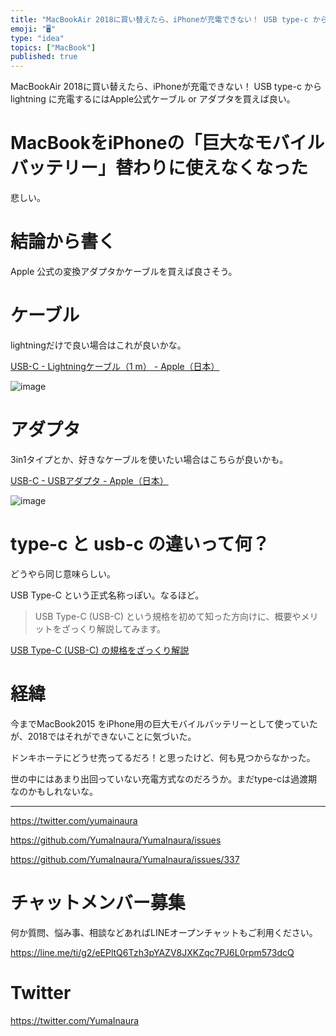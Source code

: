 ```yaml
---
title: "MacBookAir 2018に買い替えたら、iPhoneが充電できない！ USB type-c から lightning に充電するにはA"
emoji: "🖥"
type: "idea"
topics: ["MacBook"]
published: true
---
```


MacBookAir 2018に買い替えたら、iPhoneが充電できない！ USB type-c から lightning に充電するにはApple公式ケーブル or アダプタを買えば良い。

# MacBookをiPhoneの「巨大なモバイルバッテリー」替わりに使えなくなった

悲しい。

# 結論から書く

Apple 公式の変換アダプタかケーブルを買えば良さそう。

# ケーブル

lightningだけで良い場合はこれが良いかな。

[USB-C - Lightningケーブル（1 m） - Apple（日本）](https://www.apple.com/jp/shop/product/MQGJ2FE/A/usb-c-lightning%E3%82%B1%E3%83%BC%E3%83%96%E3%83%AB1-m)

![image](https://user-images.githubusercontent.com/13635059/51070292-2727f380-1682-11e9-8748-44222fb7c513.png)

# アダプタ

3in1タイプとか、好きなケーブルを使いたい場合はこちらが良いかも。

[USB-C - USBアダプタ - Apple（日本）](https://www.apple.com/jp/shop/product/MJ1M2AM/A/usb-c-to-usb%E3%82%A2%E3%83%80%E3%83%97%E3%82%BF)

![image](https://user-images.githubusercontent.com/13635059/51070253-9fda8000-1681-11e9-81e2-e69cde57a71b.png)


# type-c と usb-c の違いって何？

どうやら同じ意味らしい。

USB Type-C という正式名称っぽい。なるほど。

>USB Type-C (USB-C) という規格を初めて知った方向けに、概要やメリットをざっくり解説してみます。

[USB Type-C (USB-C) の規格をざっくり解説](https://hanpenblog.com/66/)

# 経緯

今までMacBook2015 をiPhone用の巨大モバイルバッテリーとして使っていたが、2018ではそれができないことに気づいた。

ドンキホーテにどうせ売ってるだろ！と思ったけど、何も見つからなかった。

世の中にはあまり出回っていない充電方式なのだろうか。まだtype-cは過渡期なのかもしれないな。


---

https://twitter.com/yumainaura

https://github.com/YumaInaura/YumaInaura/issues

https://github.com/YumaInaura/YumaInaura/issues/337








<!-- Update From Qiita API -->

# チャットメンバー募集


何か質問、悩み事、相談などあればLINEオープンチャットもご利用ください。

https://line.me/ti/g2/eEPltQ6Tzh3pYAZV8JXKZqc7PJ6L0rpm573dcQ





# Twitter


https://twitter.com/YumaInaura


<!-- Update From Qiita API -->


